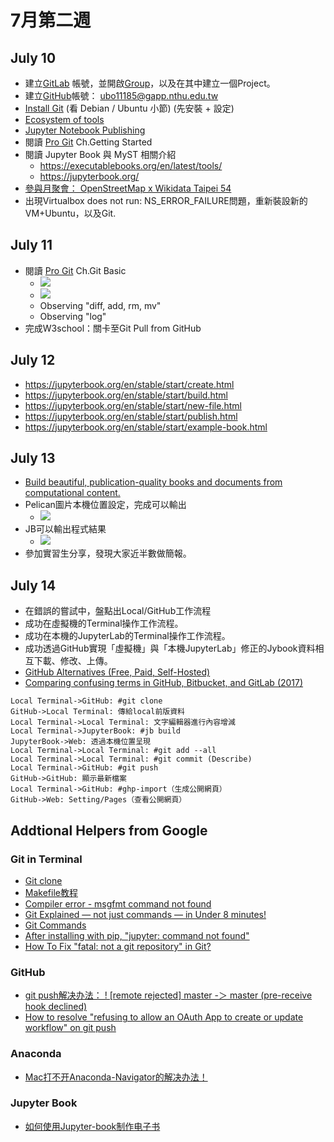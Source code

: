 # 7月第二週

## July 10 
* 建立[GitLab](https://gitlab.com/) 帳號，並開啟[Group](https://gitlab.com/2023sunmmersinica/JulyW2Homework)，以及在其中建立一個Project。
* 建立[GitHub](https://github.com/HSS107048212)帳號： ubo11185@gapp.nthu.edu.tw
* [Install Git](https://www.atlassian.com/git/tutorials/install-git#linux) (看 Debian / Ubuntu 小節) (先安裝 + 設定)
* [Ecosystem of tools](https://executablebooks.org/en/latest/tools/)
* [Jupyter Notebook Publishing](https://myst-nb.readthedocs.io/en/latest/index.html)
* 閱讀 [Pro Git](https://git-scm.com/book/en/v2) Ch.Getting Started
* 閱讀 Jupyter Book 與 MyST 相關介紹
    * https://executablebooks.org/en/latest/tools/
    * https://jupyterbook.org/
* [參與月聚會： OpenStreetMap x Wikidata Taipei 54](https://hackmd.io/@Jessy-NTHU-HSS-IEEM/BJy04Itt3)
* 出現Virtualbox does not run: NS_ERROR_FAILURE問題，重新裝設新的VM+Ubuntu，以及Git.


## July 11 

* 閱讀 [Pro Git](https://git-scm.com/book/en/v2) Ch.Git Basic
    * ![](https://git-scm.com/book/en/v2/images/lifecycle.png)
    * ![](https://miro.medium.com/v2/resize:fit:2000/format:webp/1*aSFDaNod0F550ubGZ6DTOw.png)
    * Observing "diff, add, rm, mv"
    * Observing "log"
* 完成W3school：關卡至Git Pull from GitHub 


## July 12 
* https://jupyterbook.org/en/stable/start/create.html
* https://jupyterbook.org/en/stable/start/build.html
* https://jupyterbook.org/en/stable/start/new-file.html
* https://jupyterbook.org/en/stable/start/publish.html
* https://jupyterbook.org/en/stable/start/example-book.html


## July 13 
* [Build beautiful, publication-quality books and documents from computational content.](https://jupyterbook.org/en/stable/intro.html)
* Pelican圖片本機位置設定，完成可以輸出
    * ![](https://hackmd.io/_uploads/Hkgf_7pYn.png)
* JB可以輸出程式結果
    * ![](https://hackmd.io/_uploads/BkfZcmpK3.png)
* 參加實習生分享，發現大家近半數做簡報。


## July 14 
* 在錯誤的嘗試中，盤點出Local/GitHub工作流程
* 成功在虛擬機的Terminal操作工作流程。
* 成功在本機的JupyterLab的Terminal操作工作流程。
* 成功透過GitHub實現「虛擬機」與「本機JupyterLab」修正的Jybook資料相互下載、修改、上傳。
* [GitHub Alternatives (Free, Paid, Self-Hosted)](https://tutswiki.com/github-alternatives/)
* [Comparing confusing terms in GitHub, Bitbucket, and GitLab (2017)](https://about.gitlab.com/blog/2017/09/11/comparing-confusing-terms-in-github-bitbucket-and-gitlab/)

```sequence
Local Terminal->GitHub: #git clone
GitHub->Local Terminal: 傳給local前版資料
Local Terminal->Local Terminal: 文字編輯器進行內容增減
Local Terminal->JupyterBook: #jb build
JupyterBook->Web: 透過本機位置呈現
Local Terminal->Local Terminal: #git add --all
Local Terminal->Local Terminal: #git commit (Describe)
Local Terminal->GitHub: #git push
GitHub->GitHub: 顯示最新檔案
Local Terminal->GitHub: #ghp-import（生成公開網頁）
GitHub->Web: Setting/Pages（查看公開網頁）
```

## Addtional Helpers from Google
### Git in Terminal
* [Git clone](https://github.com/doggy8088/Learn-Git-in-30-days/blob/master/zh-tw/25.md)
* [Makefile教程](https://blog.csdn.net/weixin_38391755/article/details/80380786?ops_request_misc=%257B%2522request%255Fid%2522%253A%2522168894642616800188523927%2522%252C%2522scm%2522%253A%252220140713.130102334..%2522%257D&request_id=168894642616800188523927&biz_id=0&utm_medium=distribute.pc_search_result.none-task-blog-2~all~top_positive~default-1-80380786-null-null.142^v88^control_2,239^v2^insert_chatgpt&utm_term=makefile&spm=1018.2226.3001.4187)
* [Compiler error - msgfmt command not found](https://stackoverflow.com/questions/9500898/compiler-error-msgfmt-command-not-found)
* [Git Explained — not just commands — in Under 8 minutes!](https://towardsdatascience.com/git-help-all-2d0bb0c31483#:~:text=git%20status,not%20in%20index%20and%20repository)
* [Git Commands](https://docs.gitopia.com/category/git-commands)
* [After installing with pip, "jupyter: command not found"
](https://stackoverflow.com/questions/35313876/after-installing-with-pip-jupyter-command-not-found)
* [How To Fix "fatal: not a git repository" in Git?](https://timmousk.com/blog/fatal-not-a-git-repository/#:~:text=The%20fatal%3A%20not%20a%20git%20repository%20error%20happens%20because%20you,t%20initialize%20the%20Git%20repository.)


### GitHub
* [git push解决办法： ! [remote rejected] master -＞ master (pre-receive hook declined)](https://blog.csdn.net/daipianpian/article/details/108233365)
* [How to resolve "refusing to allow an OAuth App to create or update workflow" on git push](https://stackoverflow.com/questions/64059610/how-to-resolve-refusing-to-allow-an-oauth-app-to-create-or-update-workflow-on)


### Anaconda
* [Mac打不开Anaconda-Navigator的解决办法！](https://zhuanlan.zhihu.com/p/452685170)


### Jupyter Book
* [如何使用Jupyter-book制作电子书](https://www.bilibili.com/video/BV1eM411N7Xe/?spm_id_from=333.337.search-card.all.click&vd_source=1e128eb45caebcd5f923028b92a8f4c7)


